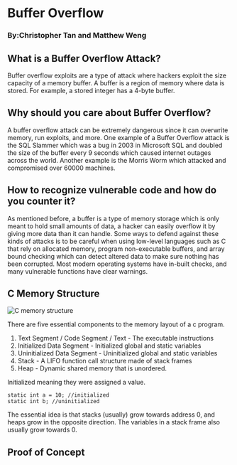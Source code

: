 # Buffer Overflow
### By:Christopher Tan and Matthew Weng

## What is a Buffer Overflow Attack?

Buffer overflow exploits are a type of attack where hackers exploit the size capacity of a memory buffer. A buffer is a region of memory where data is stored. For example, a stored integer has a 4-byte buffer.

## Why should you care about Buffer Overflow?

A buffer overflow attack can be extremely dangerous since it can overwrite memory, run exploits, and more. One example of a Buffer Overflow attack is the SQL Slammer which was a bug in 2003 in Microsoft SQL and doubled the size of the buffer every 9 seconds which caused internet outages across the world. Another example is the Morris Worm which attacked and compromised over 60000 machines.

## How to recognize vulnerable code and how do you counter it?

As mentioned before, a buffer is a type of memory storage which is only meant to hold small amounts of data, a hacker can easily overflow it by giving more data than it can handle. Some ways to defend against these kinds of attacks is to be careful when using low-level languages such as C that rely on allocated memory, program non-executable buffers, and array bound checking which can detect altered data to make sure nothing has been corrupted. Most modern operating systems have in-built checks, and many vulnerable functions have clear warnings.

## C Memory Structure 

![C memory structure](https://media.geeksforgeeks.org/wp-content/uploads/memoryLayoutC.jpg)

There are five essential components to the memory layout of a c program.
1. Text Segment / Code Segment / Text - The executable instructions
2. Initialized Data Segment - Initialized global and static variables
3. Uninitialized Data Segment - Uninitialized global and static variables
4. Stack - A LIFO function call structure made of stack frames
5. Heap - Dynamic shared memory that is unordered.

Initialized meaning they were assigned a value.
~~~
static int a = 10; //initialized
static int b; //uninitialized
~~~

The essential idea is that stacks (usually) grow towards address 0, and heaps grow in the opposite direction. The variables in a stack frame also usually grow towards 0.

## Proof of Concept 



